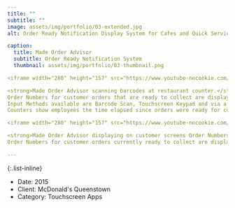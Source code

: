 ```yaml
---
title: ""
subtitle: ""
image: assets/img/portfolio/03-extended.jpg
alt: Order Ready Notification Display System for Cafes and Quick Service Restaurants.

caption: 
  title: Made Order Advisor
  subtitle: Order Ready Notification System
  thumbnail: assets/img/portfolio/03-thumbnail.png

<iframe width="280" height="157" src="https://www.youtube-nocookie.com/embed/SiT5GxiCHtM?controls=0" title="YouTube video player" frameborder="0" allow="accelerometer; autoplay; clipboard-write; encrypted-media; gyroscope; picture-in-picture" allowfullscreen></iframe>

<strong>Made Order Advisor scanning barcodes at restaurant counter.</strong><br/>
Order Numbers for customer orders that are ready to collect are displayed on large displays in the Customer Service Area.
Input Methods available are Barcode Scan, Touchscreen Keypad and via a BizKiwi AutoScan device reading Order Number printed to a POS printer.
Counters show employees the time elapsed since orders were ready for customers to collect. Colour coding denotes urgency for managing QSC and KPI scores.<br/>

<iframe width="280" height="157" src="https://www.youtube-nocookie.com/embed/a--9VBdia_M?controls=0" title="YouTube video player" frameborder="0" allow="accelerometer; autoplay; clipboard-write; encrypted-media; gyroscope; picture-in-picture" allowfullscreen></iframe>

<strong>Made Order Advisor displaying on customer screens Order Numbers ready to be collected.</strong><br/>
Order Numbers for customer orders currently ready to collect are displayed on large displays in the Customer Service Area. Order Numbers to display are selected via Barcode Scan, Touchscreen Keypad or automatically via a BizKiwi AutoScan device.<br/>

---
```

{:.list-inline}
- Date: 2015
- Client: McDonald's Queenstown
- Category: Touchscreen Apps

